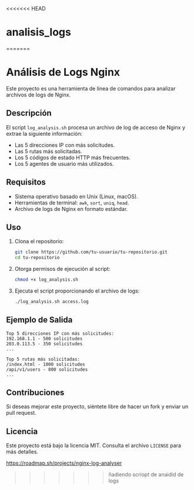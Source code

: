 <<<<<<< HEAD
# analisis_logs
=======
# Análisis de Logs Nginx

Este proyecto es una herramienta de línea de comandos para analizar archivos de logs de Nginx.

## Descripción
El script `log_analysis.sh` procesa un archivo de log de acceso de Nginx y extrae la siguiente información:
- Las 5 direcciones IP con más solicitudes.
- Las 5 rutas más solicitadas.
- Los 5 códigos de estado HTTP más frecuentes.
- Los 5 agentes de usuario más utilizados.

## Requisitos
- Sistema operativo basado en Unix (Linux, macOS).
- Herramientas de terminal: `awk`, `sort`, `uniq`, `head`.
- Archivo de logs de Nginx en formato estándar.

## Uso
1. Clona el repositorio:
   ```bash
   git clone https://github.com/tu-usuario/tu-repositorio.git
   cd tu-repositorio
   ```

2. Otorga permisos de ejecución al script:
   ```bash
   chmod +x log_analysis.sh
   ```

3. Ejecuta el script proporcionando el archivo de logs:
   ```bash
   ./log_analysis.sh access.log
   ```

## Ejemplo de Salida
```
Top 5 direcciones IP con más solicitudes:
192.168.1.1 - 500 solicitudes
203.0.113.5 - 350 solicitudes
...

Top 5 rutas más solicitadas:
/index.html - 1000 solicitudes
/api/v1/users - 800 solicitudes
...
```

## Contribuciones
Si deseas mejorar este proyecto, siéntete libre de hacer un fork y enviar un pull request.

## Licencia
Este proyecto está bajo la licencia MIT. Consulta el archivo `LICENSE` para más detalles.

https://roadmap.sh/projects/nginx-log-analyser
>>>>>>> ñadiendo scriopt de anaidid de logs
